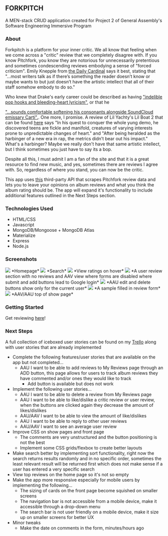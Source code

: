 ## FORKPITCH

A MEN-stack CRUD application created for Project 2 of General Assembly's Software Engineering Immersive Program

### About
Forkpitch is a platform for your inner critic. We all know that feeling when we come across a "critic" review that we completely disagree with. If you know Pitchfork, you know they are notorious for unnecessarily pretentious and sometimes condescending reviews embodying a sense of "forced criticism". Emily Knepple from [the Daily Cardinal](https://www.dailycardinal.com/article/2020/02/pitchforks-pretentious-problem) says it best, stating that "...most writers talk as if there’s something the reader doesn’t know or maybe wants to but just doesn’t have the artistic intellect that all of their staff somehow embody to do so." 

Who knew that Drake's early career could be described as having ["indelible pop hooks and bleeding-heart lyricism"](https://pitchfork.com/artists/27950-drake/), or that he 

["...sounds comfortable softening his consonants alongside SoundCloud emissary Carti".](https://pitchfork.com/reviews/albums/drake-dark-lane-demo-tapes/). One more, I promise. A review of Lil Yachty's Lil Boat 2 that can be found [here](https://pitchfork.com/reviews/albums/lil-yachty-lil-boat-2/) says "In his quest to conquer the whole yung demo, he discovered teens are fickle and manifold, creatures of varying interests prone to unpredictable changes of heart." and "After being heralded as the harbinger of a new era in rap, the metrics didn’t bear out his impact." What's a harbinger? Maybe we really don't have that same artistic intellect, but I think sometimes you just have to say its a bop. 

Despite all this, I must admit I am a fan of the site and that it is a great resource to find new music, and yes, sometimes there are reviews I agree with. So, regardless of where you stand, you can now be the critic.

This app uses [this](https://github.com/omardelarosa/pitchfork-npm) third-party API that scrapes Pitchfork review data and lets you to leave your opinions on album reviews and what you think the album rating should be. The app will expand it's functionality to include additional features outlined in the Next Steps section.

### Technologies Used
- HTML/CSS
- Javascript 
- MongoDB/Mongoose + MongoDB Atlas
- Materialize 
- Express
- Node.js 

### Screenshots

<img src="/proj2/1.png"/>
*Homepage*
<img src="/proj2/2.png"/>
*Search*
<img src="/proj2/3.png"/>
*View ratings on hover*
<img src="/proj2/4.png"/>
*A user review section with no reviews and AAV view where forms are disabled where submit and add buttons lead to Google login*
<img src="/proj2/5.png"/>
*AAU edit and delete buttons show only for the current user*
<img src="/proj2/6.png"/>
*A sample filled in review form*
<img src="/proj2/7.png"/>
*AAV/AAU top of show page*


### Getting Started 
Get reviewing [here](https://forkpitch.herokuapp.com)!

### Next Steps 
A full collection of iceboxed user stories can be found on my [Trello](https://trello.com/b/lpGplWHP/sei-project-2) along with user stories that are already implemented
- Complete the following features/user stories that are available on the app but not completed...
    - AAU I want to be able to add reviews to My Reviews page through an ADD button, this page allows for users to track album reviews they have commented and/or ones they would like to track
        - Add button is available but does not work
- Implement the following user stories...
    - AAU I want to be able to delete a review from My Reviews page
    - AAU I want to be able to like/dislike a critic review or user review, when the buttons are clicked again they decrease the amount of likes/dislikes
    - AAU/AAV I want to be able to view the amount of like/dislikes 
    - AAU I want to be able to reply to other user reviews
    - AAU/AAV I want to see an average user review 
- Improve CSS on show pages and front page
    - The comments are very unstructured and the button positioning is not the best
    - Implement some CSS grids/flexbox to create better layouts 
- Make search better by implementing sort functionality, right now the search returns results randomly and in no specific order, sometimes the least relevant result will be returned first which does not make sense if a user has entered a very specific search
- View top reviews on the home page so it's not so empty
- Make the app more responsive especially for mobile users by implementing the following...
    - The sizing of cards on the front page become squished on smaller screens 
    - The navigation bar is not accessible from a mobile device, make it accessible through a drop-down menu
    - The search bar is not user friendly on a mobile device, make it size up on smaller screens for better UX
- Minor tweaks
    - Make the date on comments in the form, minutes/hours ago